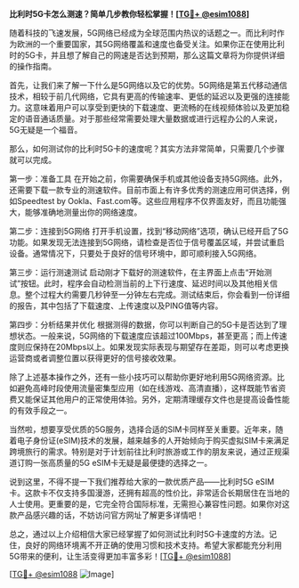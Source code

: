 **比利时5G卡怎么测速？简单几步教你轻松掌握！[[TG💪+ @esim1088](https://t.me/s/esim1088)]**

随着科技的飞速发展，5G网络已经成为全球范围内热议的话题之一。而比利时作为欧洲的一个重要国家，其5G网络覆盖和速度也备受关注。如果你正在使用比利时的5G卡，并且想了解自己的网速是否达到预期，那么这篇文章将为你提供详细的操作指南。

首先，让我们来了解一下什么是5G网络以及它的优势。5G网络是第五代移动通信技术，相较于前几代网络，它具有更高的传输速率、更低的延迟以及更强的连接能力。这意味着用户可以享受到更快的下载速度、更流畅的在线视频体验以及更加稳定的语音通话质量。对于那些经常需要处理大量数据或进行远程办公的人来说，5G无疑是一个福音。

那么，如何测试你的比利时5G卡的速度呢？其实方法非常简单，只需要几个步骤就可以完成。

第一步：准备工具
在开始之前，你需要确保手机或其他设备支持5G网络。此外，还需要下载一款专业的测速软件。目前市面上有许多优秀的测速应用可供选择，例如Speedtest by Ookla、Fast.com等。这些应用程序不仅界面友好，而且功能强大，能够准确地测量出你的网络速度。

第二步：连接到5G网络
打开手机设置，找到“移动网络”选项，确认已经开启了5G功能。如果发现无法连接到5G网络，请检查是否位于信号覆盖区域，并尝试重启设备。通常情况下，只要处于良好的信号环境中，即可顺利接入5G网络。

第三步：运行测速测试
启动刚才下载好的测速软件，在主界面上点击“开始测试”按钮。此时，程序会自动检测当前的上下行速度、延迟时间以及其他相关信息。整个过程大约需要几秒钟至一分钟左右完成。测试结束后，你会看到一份详细的报告，其中包括了下载速度、上传速度以及PING值等内容。

第四步：分析结果并优化
根据测得的数据，你可以判断自己的5G卡是否达到了理想状态。一般来说，5G网络的下载速度应该超过100Mbps，甚至更高；而上传速度则应保持在20Mbps以上。如果发现实际表现与期望存在差距，则可以考虑更换运营商或者调整位置以获得更好的信号接收效果。

除了上述基本操作之外，还有一些小技巧可以帮助你更好地利用5G网络资源。比如避免高峰时段使用流量密集型应用（如在线游戏、高清直播），这样既能节省资费又能保证其他用户的正常使用体验。另外，定期清理缓存文件也是提高设备性能的有效手段之一。

当然啦，想要享受优质的5G服务，选择合适的SIM卡同样至关重要。近年来，随着电子身份证(eSIM)技术的发展，越来越多的人开始倾向于购买虚拟SIM卡来满足跨境旅行的需求。特别是对于计划前往比利时旅游或工作的朋友来说，通过正规渠道订购一张高质量的5G eSIM卡无疑是最便捷的选择之一。

说到这里，不得不提一下我们推荐给大家的一款优质产品——比利时5G eSIM卡。这款卡不仅支持多国漫游，还拥有超高的性价比，非常适合长期居住在当地的人士使用。更重要的是，它完全符合国际标准，无需担心兼容性问题。如果你对这款产品感兴趣的话，不妨访问官方网址了解更多详情吧！

总之，通过以上介绍相信大家已经掌握了如何测试比利时5G卡速度的方法。记住，良好的网络环境离不开正确的使用习惯和技术支持。希望大家都能充分利用5G带来的便利，让生活变得更加丰富多彩！[[TG💪+ @esim1088](https://t.me/s/esim1088)]

[[TG💪+ @esim1088](https://t.me/s/esim1088) ![Image](https://i.postimg.cc/4NQfJmqS/Snipaste-2025-05-13-00-14-12.png)]